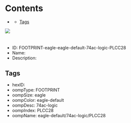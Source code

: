 



Contents
========

* [](#)
	* [Tags](#tags)
  
![][im]
# 

- ID: FOOTPRINT-eagle-eagle-default-74ac-logic-PLCC28
- Name: 
- Description: 

## Tags

- hexID: 
- oompType: FOOTPRINT
- oompSize: eagle
- oompColor: eagle-default
- oompDesc: 74ac-logic
- oompIndex: PLCC28
- oompName: eagle-default/74ac-logic/PLCC28



[im]: image.png
